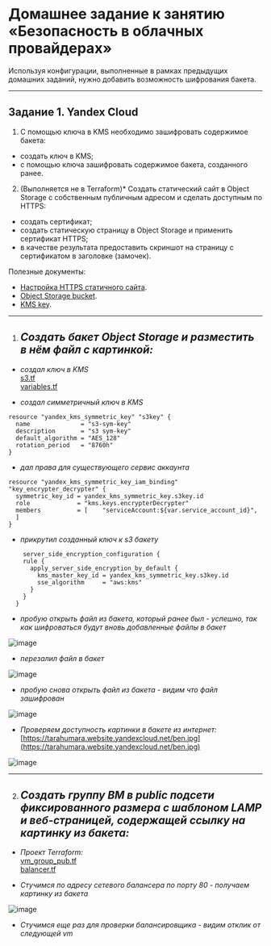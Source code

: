 # Домашнее задание к занятию «Безопасность в облачных провайдерах»  

Используя конфигурации, выполненные в рамках предыдущих домашних заданий, нужно добавить возможность шифрования бакета.

---
## Задание 1. Yandex Cloud   

1. С помощью ключа в KMS необходимо зашифровать содержимое бакета:

 - создать ключ в KMS;
 - с помощью ключа зашифровать содержимое бакета, созданного ранее.
2. (Выполняется не в Terraform)* Создать статический сайт в Object Storage c собственным публичным адресом и сделать доступным по HTTPS:

 - создать сертификат;
 - создать статическую страницу в Object Storage и применить сертификат HTTPS;
 - в качестве результата предоставить скриншот на страницу с сертификатом в заголовке (замочек).

Полезные документы:

- [Настройка HTTPS статичного сайта](https://cloud.yandex.ru/docs/storage/operations/hosting/certificate).
- [Object Storage bucket](https://registry.terraform.io/providers/yandex-cloud/yandex/latest/docs/resources/storage_bucket).
- [KMS key](https://registry.terraform.io/providers/yandex-cloud/yandex/latest/docs/resources/kms_symmetric_key).








----------------------------------------------------------- 
1. ## *Создать бакет Object Storage и разместить в нём файл с картинкой:*   
- *создал ключ в KMS*   
      [s3.tf](https://github.com/Heimdier/Terraform/blob/main/clopro-homeworks/15.2/s3.tf)   
      [variables.tf](https://github.com/Heimdier/Terraform/blob/main/clopro-homeworks/15.2/variables.tf)   

- *создал симметричный ключ в KMS*   
```
resource "yandex_kms_symmetric_key" "s3key" {
  name              = "s3-sym-key"
  description       = "s3 sym-key"
  default_algorithm = "AES_128"
  rotation_period   = "8760h"
}
```

- *дал права для существующего сервис аккаунта*   
```
resource "yandex_kms_symmetric_key_iam_binding" "key_encrypter_decrypter" {
  symmetric_key_id = yandex_kms_symmetric_key.s3key.id
  role             = "kms.keys.encrypterDecrypter"
  members          = [    "serviceAccount:${var.service_account_id}",
  ]
}
```

- *прикрутил созданный ключ к s3 бакету*     
```
    server_side_encryption_configuration {
    rule {
      apply_server_side_encryption_by_default {
        kms_master_key_id = yandex_kms_symmetric_key.s3key.id
        sse_algorithm     = "aws:kms"
      }
    }
  }
```

- *пробую открыть файл из бакета, который ранее был - успешно, так как шифроваться будут вновь добавленные файлы в бакет*

![image](https://github.com/user-attachments/assets/1098faf0-0901-4b12-b399-ec38208d0df3)

- *перезалил файл в бакет*

![image](https://github.com/user-attachments/assets/d6e44aba-0055-49b0-9c4c-014557a93f9c)

- *пробую снова открыть файл из бакета - видим что файл зашифрован*

 ![image](https://github.com/user-attachments/assets/abb4b74d-7f3e-46af-8dd8-aebb8e03a1d2)


- *Проверяем доступность картинки в бакете из интернет:*   [https://tarahumara.website.yandexcloud.net/ben.jpg](https://tarahumara.website.yandexcloud.net/ben.jpg)

![image](https://tarahumara.website.yandexcloud.net/ben.jpg)  

--------

2. ## *Создать группу ВМ в public подсети фиксированного размера с шаблоном LAMP и веб-страницей, содержащей ссылку на картинку из бакета:*    
- *Проект Terraform:*   
      [vm_group_pub.tf](https://github.com/Heimdier/Terraform/blob/main/clopro-homeworks/15.2/vm_group_pub.tf)   
      [balancer.tf](https://github.com/Heimdier/Terraform/blob/main/clopro-homeworks/15.2/balancer.tf)   

- *Стучимся по адресу сетевого балансера по порту 80 - получаем картинку из бакета*   

![image](https://github.com/user-attachments/assets/9afb53b0-6e30-4ee1-8ace-17afe744649c)

- *Стучимся еще раз для проверки балансировщика - видим отклик от следующей vm*   
